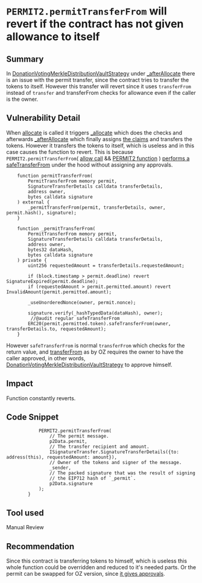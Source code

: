 # `PERMIT2.permitTransferFrom` will revert if the contract has not given allowance to itself  

## Summary
In [DonationVotingMerkleDistributionVaultStrategy](https://github.com/sherlock-audit/2023-09-Gitcoin/blob/main/allo-v2/contracts/strategies/donation-voting-merkle-distribution-vault/DonationVotingMerkleDistributionVaultStrategy.sol) under [_afterAllocate](https://github.com/sherlock-audit/2023-09-Gitcoin/blob/main/allo-v2/contracts/strategies/donation-voting-merkle-distribution-vault/DonationVotingMerkleDistributionVaultStrategy.sol#L107-L136) there is an issue with the permit transfer, since the contract tries to transfer the tokens to itself. However this transfer will revert since it uses `transferFrom` instead of `transfer` and transferFrom checks for allowance even if the caller is the owner.

## Vulnerability Detail
When [allocate]() is called it triggers [_allocate]() which does the checks and afterwards [_afterAllocate](https://github.com/sherlock-audit/2023-09-Gitcoin/blob/main/allo-v2/contracts/strategies/donation-voting-merkle-distribution-vault/DonationVotingMerkleDistributionVaultStrategy.sol#L107-L136) which finally assigns [the claims](https://github.com/sherlock-audit/2023-09-Gitcoin/blob/main/allo-v2/contracts/strategies/donation-voting-merkle-distribution-vault/DonationVotingMerkleDistributionVaultStrategy.sol#L135C9-L135C46) and transfers the tokens. However it transfers the tokens to itself, which is useless and in this case causes the function to revert. This is because `PERMIT2.permitTransferFrom`( [allow call](https://github.com/sherlock-audit/2023-09-Gitcoin/blob/main/allo-v2/contracts/strategies/donation-voting-merkle-distribution-vault/DonationVotingMerkleDistributionVaultStrategy.sol#L121-L132) && [PERMIT2 function](https://github.com/Uniswap/permit2/blob/576f549a7351814f112edcc42f3f8472d1712673/src/SignatureTransfer.sol#L22-L29) ) [performs a safeTransferFrom](https://github.com/Uniswap/permit2/blob/576f549a7351814f112edcc42f3f8472d1712673/src/SignatureTransfer.sol#L67) under the hood without assigning any approvals. 
```solidity
    function permitTransferFrom(
        PermitTransferFrom memory permit,
        SignatureTransferDetails calldata transferDetails,
        address owner,
        bytes calldata signature
    ) external {
        _permitTransferFrom(permit, transferDetails, owner, permit.hash(), signature);
    }

    function _permitTransferFrom(
        PermitTransferFrom memory permit,
        SignatureTransferDetails calldata transferDetails,
        address owner,
        bytes32 dataHash,
        bytes calldata signature
    ) private {
        uint256 requestedAmount = transferDetails.requestedAmount;

        if (block.timestamp > permit.deadline) revert SignatureExpired(permit.deadline);
        if (requestedAmount > permit.permitted.amount) revert InvalidAmount(permit.permitted.amount);

        _useUnorderedNonce(owner, permit.nonce);

        signature.verify(_hashTypedData(dataHash), owner);
         //@audit regular safeTransferFrom
        ERC20(permit.permitted.token).safeTransferFrom(owner, transferDetails.to, requestedAmount);
    }
```
However `safeTransferFrom` is normal `transferFrom` which checks for the return value, and [transferFrom](https://github.com/OpenZeppelin/openzeppelin-contracts/blob/master/contracts/token/ERC20/ERC20.sol#L154-L159) as by OZ requires the owner to have the caller approved, in other words, [DonationVotingMerkleDistributionVaultStrategy](https://github.com/sherlock-audit/2023-09-Gitcoin/blob/main/allo-v2/contracts/strategies/donation-voting-merkle-distribution-vault/DonationVotingMerkleDistributionVaultStrategy.sol) to approve himself.

## Impact
Function constantly reverts.

## Code Snippet
```solidity
            PERMIT2.permitTransferFrom(
                // The permit message.
                p2Data.permit,
                // The transfer recipient and amount.
                ISignatureTransfer.SignatureTransferDetails({to: address(this), requestedAmount: amount}),
                // Owner of the tokens and signer of the message.
                _sender,
                // The packed signature that was the result of signing
                // the EIP712 hash of `_permit`.
                p2Data.signature
            );
        }
```

## Tool used

Manual Review

## Recommendation
Since this contract is transferring tokens to himself, which is useless this whole function could be overridden and reduced to it's needed parts. Or the permit can be swapped for OZ version, since [it gives approvals](https://github.com/OpenZeppelin/openzeppelin-contracts/blob/master/contracts/token/ERC20/extensions/ERC20Permit.sol#L66).
